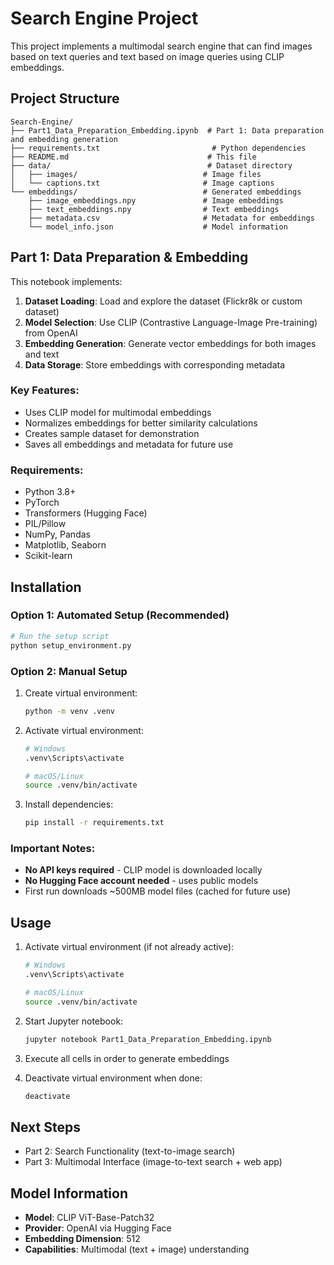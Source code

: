 # Search Engine Project

This project implements a multimodal search engine that can find images based on text queries and text based on image queries using CLIP embeddings.

## Project Structure

```
Search-Engine/
├── Part1_Data_Preparation_Embedding.ipynb  # Part 1: Data preparation and embedding generation
├── requirements.txt                         # Python dependencies
├── README.md                               # This file
├── data/                                   # Dataset directory
│   ├── images/                            # Image files
│   └── captions.txt                       # Image captions
└── embeddings/                            # Generated embeddings
    ├── image_embeddings.npy               # Image embeddings
    ├── text_embeddings.npy                # Text embeddings
    ├── metadata.csv                       # Metadata for embeddings
    └── model_info.json                    # Model information
```

## Part 1: Data Preparation & Embedding

This notebook implements:
1. **Dataset Loading**: Load and explore the dataset (Flickr8k or custom dataset)
2. **Model Selection**: Use CLIP (Contrastive Language-Image Pre-training) from OpenAI
3. **Embedding Generation**: Generate vector embeddings for both images and text
4. **Data Storage**: Store embeddings with corresponding metadata

### Key Features:
- Uses CLIP model for multimodal embeddings
- Normalizes embeddings for better similarity calculations
- Creates sample dataset for demonstration
- Saves all embeddings and metadata for future use

### Requirements:
- Python 3.8+
- PyTorch
- Transformers (Hugging Face)
- PIL/Pillow
- NumPy, Pandas
- Matplotlib, Seaborn
- Scikit-learn

## Installation

### Option 1: Automated Setup (Recommended)
```bash
# Run the setup script
python setup_environment.py
```

### Option 2: Manual Setup
1. Create virtual environment:
   ```bash
   python -m venv .venv
   ```

2. Activate virtual environment:
   ```bash
   # Windows
   .venv\Scripts\activate
   
   # macOS/Linux
   source .venv/bin/activate
   ```

3. Install dependencies:
   ```bash
   pip install -r requirements.txt
   ```

### Important Notes:
- **No API keys required** - CLIP model is downloaded locally
- **No Hugging Face account needed** - uses public models
- First run downloads ~500MB model files (cached for future use)

## Usage

1. Activate virtual environment (if not already active):
   ```bash
   # Windows
   .venv\Scripts\activate
   
   # macOS/Linux
   source .venv/bin/activate
   ```

2. Start Jupyter notebook:
   ```bash
   jupyter notebook Part1_Data_Preparation_Embedding.ipynb
   ```

3. Execute all cells in order to generate embeddings

4. Deactivate virtual environment when done:
   ```bash
   deactivate
   ```

## Next Steps

- Part 2: Search Functionality (text-to-image search)
- Part 3: Multimodal Interface (image-to-text search + web app)

## Model Information

- **Model**: CLIP ViT-Base-Patch32
- **Provider**: OpenAI via Hugging Face
- **Embedding Dimension**: 512
- **Capabilities**: Multimodal (text + image) understanding
